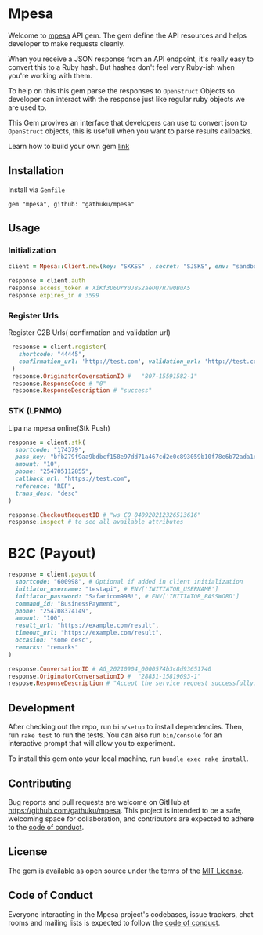# Mpesa

Welcome to [mpesa](https://developer.safaricom.co.ke/) API gem. The gem define the API resources and helps developer to make requests cleanly.

When you receive a JSON response from an API endpoint, it's really easy to convert this to a Ruby hash. But hashes don't feel very Ruby-ish when you're working with them.

To help on this this gem parse the responses to `OpenStruct` Objects so developer can interact with the response just like regular ruby objects we are used to.

This Gem provives an interface that developers can use to convert json to `OpenStruct` objects, this is usefull when you want to parse results callbacks.



Learn how to build your own gem [link](https://github.com/gathuku/mpesa/blob/master/blog.md)

## Installation

Install via `Gemfile`
```
gem "mpesa", github: "gathuku/mpesa"
```

## Usage

### Initialization

```ruby
client = Mpesa::Client.new(key: "SKKSS" , secret: "SJSKS", env: "sandbox", adapter: )

response = client.auth
response.access_token # XiKf3D6UrY0J8S2aeOQ7R7w0BuA5
response.expires_in # 3599
```

### Register Urls

Register C2B Urls( confirmation and validation url)
```ruby
 response = client.register(
   shortcode: "44445",
   confirmation_url: 'http://test.com', validation_url: 'http://test.com'
 )
 response.OriginatorCoversationID #   "807-15591582-1"
 response.ResponseCode # "0"
 response.ResponseDescription # "success"  
```

### STK (LPNMO)

Lipa na mpesa online(Stk Push)

```ruby
response = client.stk(
  shortcode: "174379",
  pass_key: "bfb279f9aa9bdbcf158e97dd71a467cd2e0c893059b10f78e6b72ada1ed2c919", # Optional if passed in client initialization
  amount: "10",
  phone: "254705112855",
  callback_url: "https://test.com",
  reference: "REF",
  trans_desc: "desc"
)

response.CheckoutRequestID # "ws_CO_040920212326513616"
response.inspect # to see all available attributes
```


# B2C (Payout)

```rb
response = client.payout(
  shortcode: "600998", # Optional if added in client initialization
  initiator_username: "testapi", # ENV['INITIATOR_USERNAME']
  initiator_password: "Safaricom998!", # ENV['INITIATOR_PASSWORD']
  command_id: "BusinessPayment",
  phone: "254708374149",
  amount: "100",
  result_url: "https://example.com/result",
  timeout_url: "https://example.com/result",
  occasion: "some desc",
  remarks: "remarks"
)

response.ConversationID # AG_20210904_0000574b3c8d93651740
response.OriginatorConversationID #  "28831-15819693-1"
respose.ResponseDescription # "Accept the service request successfully."

```


## Development

After checking out the repo, run `bin/setup` to install dependencies. Then, run `rake test` to run the tests. You can also run `bin/console` for an interactive prompt that will allow you to experiment.

To install this gem onto your local machine, run `bundle exec rake install`.

## Contributing

Bug reports and pull requests are welcome on GitHub at https://github.com/gathuku/mpesa. This project is intended to be a safe, welcoming space for collaboration, and contributors are expected to adhere to the [code of conduct](https://github.com/gathuku/mpesa/blob/master/CODE_OF_CONDUCT.md).


## License

The gem is available as open source under the terms of the [MIT License](https://opensource.org/licenses/MIT).

## Code of Conduct

Everyone interacting in the Mpesa project's codebases, issue trackers, chat rooms and mailing lists is expected to follow the [code of conduct](https://github.com/gathuku/mpesa/blob/master/CODE_OF_CONDUCT.md).
